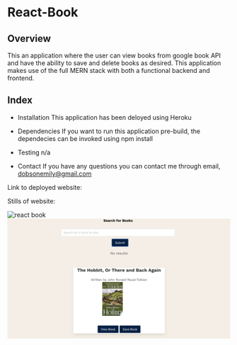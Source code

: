 # React-Book 

## Overview
  This an application where the user can view books from google book API and have the ability to save and delete books as desired. This application makes use of the full MERN stack with both a functional backend and frontend.
## Index

* Installation
   This application has been deloyed using Heroku

* Dependencies
  If you want to run this application pre-build, the dependecies can be invoked using npm install

* Testing
n/a
* Contact
 If you have any questions you can contact me through email, dobsonemily@gmail.com


Link to deployed website:




Stills of website:

![react book](client/public/images/Screen2.png)
![react book](client/public/images/Screen1.png)